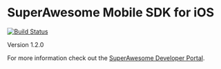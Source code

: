SuperAwesome Mobile SDK for iOS
===============================

[![Build Status](https://travis-ci.org/SuperAwesomeLTD/sa-mobile-sdk-ios.svg)](https://travis-ci.org/SuperAwesomeLTD/sa-mobile-sdk-ios)

Version 1.2.0

For more information check out the [SuperAwesome Developer Portal](http://developers.superawesome.tv/docs/iossdk).
